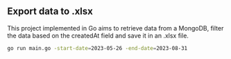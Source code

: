 ## Export data to .xlsx

This project implemented in Go aims to retrieve data from a MongoDB, filter the data based on the createdAt field and save it in an .xlsx file.

```bash
go run main.go -start-date=2023-05-26 -end-date=2023-08-31
```
